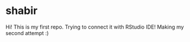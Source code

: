 # shabir
Hi! This is my first repo. Trying to connect it with RStudio IDE!
Making my second attempt :)